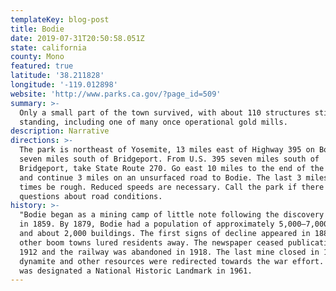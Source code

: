 ```yaml
---
templateKey: blog-post
title: Bodie
date: 2019-07-31T20:50:58.051Z
state: california
county: Mono
featured: true
latitude: '38.211828'
longitude: '-119.012898'
website: 'http://www.parks.ca.gov/?page_id=509'
summary: >-
  Only a small part of the town survived, with about 110 structures still
  standing, including one of many once operational gold mills.
description: Narrative
directions: >-
  The park is northeast of Yosemite, 13 miles east of Highway 395 on Bodie Road,
  seven miles south of Bridgeport. From U.S. 395 seven miles south of
  Bridgeport, take State Route 270. Go east 10 miles to the end of the pavement
  and continue 3 miles on an unsurfaced road to Bodie. The last 3 miles can at
  times be rough. Reduced speeds are necessary. Call the park if there are any
  questions about road conditions.
history: >-
  "Bodie began as a mining camp of little note following the discovery of gold
  in 1859. By 1879, Bodie had a population of approximately 5,000–7,000 people
  and about 2,000 buildings. The first signs of decline appeared in 1880 when
  other boom towns lured residents away. The newspaper ceased publication in
  1912 and the railway was abandoned in 1918. The last mine closed in 1942 as
  dynamite and other resources were redirected towards the war effort. The town
  was designated a National Historic Landmark in 1961.
---
```


